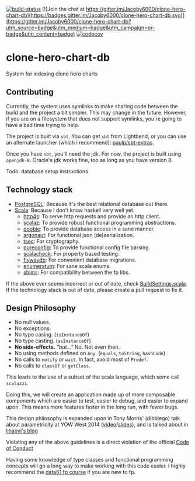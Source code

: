 [![build-status](https://travis-ci.org/Jacoby6000/clone-hero-chart-db.svg?branch=master)](https://travis-ci.org/Jacoby6000/clone-hero-chart-db)
[![Join the chat at https://gitter.im/Jacoby6000/clone-hero-chart-db](https://badges.gitter.im/Jacoby6000/clone-hero-chart-db.svg)](https://gitter.im/Jacoby6000/clone-hero-chart-db?utm_source=badge&utm_medium=badge&utm_campaign=pr-badge&utm_content=badge)
[![codecov](https://codecov.io/gh/Jacoby6000/clone-hero-chart-db/branch/master/graph/badge.svg)](https://codecov.io/gh/Jacoby6000/clone-hero-chart-db)

# clone-hero-chart-db 


System for indexing clone hero charts

## Contributing

Currently, the system uses symlinks to make sharing code between the build and the project a bit 
simpler.  This may change in the future.  However, if you are on a filesystem that does not support
symlinks, you're going to have a bad time trying to help.

The project is built via `sbt`. You can get `sbt` from Lightbend, or you can use an alternate 
launcher (which i recommend): [paulp/sbt-extras](https://github.com/paulp/sbt-extras).

Once you have `sbt`, you'll need the jdk. For now, the project is built using `openjdk-8`.  Oracle's
jdk works fine, too as long as you have version 8.

Todo: database setup instructions

## Technology stack

* [PostgreSQL](https://www.postgresql.org/): Because it's the best relational database out there.
* [Scala](https://www.scala-lang.org/): Because I don't know haskell very well yet.
  * [http4s](http://http4s.org): To serve http requests and provide an http client.
  * [scalaz](https://github.com/scalaz/scalaz): To provide robust functional programming abstractions.
  * [doobie](http://tpolecat.github.io/doobie/): To provide database access in a sane manner.
  * [argonaut](http://argonaut.io): For functional json (de)serialization.
  * [tsec](https://github.com/jmcardon/tsec): For cryptography.
  * [pureconfig](https://pureconfig.github.io/docs/): To provide functional config file parsing.
  * [scalacheck](http://www.scalacheck.org/): For property based testing.
  * [flywaydb](https://flywaydb.org/): For convenient database migrations.
  * [enumeratum](https://github.com/lloydmeta/enumeratum): For sane scala enums.
  * [shims](https://github.com/djspiewak/shims): For compatibility between the fp libs.

If the above ever seems incorrect or out of date, check 
[BuildSettings.scala](./project/BuildSettings.scala). If the technology stack is out of date, please
create a pull request to fix it.

## Design Philosophy

* No null values.
* No exceptions.
* No type casing. (`isInstanceOf`)
* No type casting. (`asInstanceOf`)
* **No side-effects.** _"but..."_ No. Not even then.
* No using methods defined on `Any`. (`equals`, `toString`, `hashCode`)
* No calls to `notify` or `wait`. In fact, avoid most of `Predef`.
* No calls to `classOf` or `getClass`.

This leads to the use of a subset of the scala language, which some call `scalazzi`.

Doing this, we will create an application made up of more composable components which are easier to 
test, easier to debug, and easier to expand upon.  This means more features faster in the long run, 
with fewer bugs.

This design philosophy is expanded upon in Tony Morris' (dibblego) talk about parametricity at YOW West 
2014 ([video](https://www.youtube.com/watch?v=pVCkDZFSmVU&index=5&list=PLIpl4GKFQR6eXub6zaSren896Dfq4lUhs)/[slides](http://yowconference.com.au/slides/yowwest2014/Morris-ParametricityTypesDocumentationCodeReadability.pdf)), 
and is talked about in [lihaoyi's blog](http://www.lihaoyi.com/post/StrategicScalaStylePracticalTypeSafety.html)

Violating any of the above guidelines is a direct violation of the official [Code of Conduct](./Code%20Of%20Conduct.md)

Having some knowledge of type classes and functional programming concepts will go a long way to make
working with this code easier.  I highly recommend the 
[data61 fp course](https://github.com/data61/fp-course) if you are new to fp.


